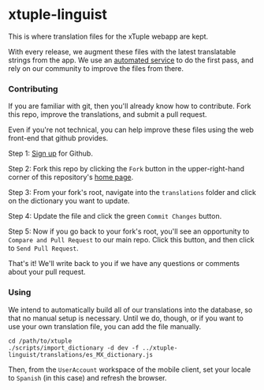 xtuple-linguist
===============

This is where translation files for the xTuple webapp are kept. 

With every release, we augment these files with the latest translatable strings from the app.
We use an [automated service](http://translate.google.com) to do the first pass, and rely on
our community to improve the files from there.

### Contributing

If you are familiar with git, then you'll already know how to contribute. Fork this repo, improve
the translations, and submit a pull request.

Even if you're not technical, you can help improve these files using the web front-end that github
provides.

Step 1: [Sign up](https://github.com/join) for Github.

Step 2: Fork this repo by clicking the `Fork` button in the upper-right-hand corner of this repository's
[home page](https://github.com/xtuple/xtuple-linguist).

Step 3: From your fork's root, navigate into the `translations` folder and click on the dictionary you
want to update. 

Step 4: Update the file and click the green `Commit Changes` button.

Step 5: Now if you go back to your fork's root, you'll see an opportunity to `Compare and Pull Request`
to our main repo. Click this button, and then click to `Send Pull Request`. 

That's it! We'll write back to you if we have any questions or comments about your pull request.

### Using

We intend to automatically build all of our translations into the database, so that no manual 
setup is necessary. Until we do, though, or if you want to use your own translation file, you
can add the file manually.

```
cd /path/to/xtuple
./scripts/import_dictionary -d dev -f ../xtuple-linguist/translations/es_MX_dictionary.js
```

Then, from the `UserAccount` workspace of the mobile client, set your locale to `Spanish` (in
this case) and refresh the browser.
